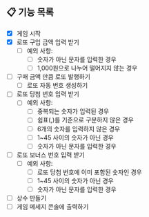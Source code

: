 ## 📋 기능 목록

- [x] 게임 시작 
- [x] 로또 구입 금액 입력 받기 
  - [ ] 예외 사항:
    - [ ] 숫자가 아닌 문자를 입력한 경우 
    - [ ] 1,000원으로 나누어 떨어지지 않는 경우
- [ ] 구매 금액 만큼 로또 발행하기 
  - [ ] 로또 자동 번호 생성하기 
- [ ] 로또 당첨 번호 입력 받기 
  - [ ] 예외 사항:
    - [ ] 중복되는 숫자가 입력된 경우
    - [ ] 쉼표(,)를 기준으로 구분하지 않은 경우
    - [ ] 6개의 숫자를 입력하지 않은 경우 
    - [ ] 1~45 사이의 숫자가 아닌 경우 
    - [ ] 숫자가 아닌 문자를 입력한 경우 
- [ ] 로또 보너스 번호 입력 받기 
  - [ ] 예외 사항:
    - [ ] 로또 당첨 번호에 이미 포함된 숫자인 경우 
    - [ ] 1~45 사이의 숫자가 아닌 경우 
    - [ ] 숫자가 아닌 문자를 입력한 경우 

- [ ] 상수 만들기 
- [ ] 게임 메세지 콘솔에 출력하기 